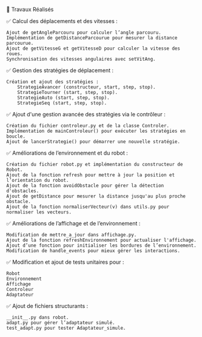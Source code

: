 🔹 Travaux Réalisés

✅ Calcul des déplacements et des vitesses :

    Ajout de getAngleParcouru pour calculer l’angle parcouru.
    Implémentation de getDistanceParcourue pour mesurer la distance parcourue.
    Ajout de getVitesseG et getVitesseD pour calculer la vitesse des roues.
    Synchronisation des vitesses angulaires avec setVitAng.

✅ Gestion des stratégies de déplacement :

    Création et ajout des stratégies :
        StrategieAvancer (constructeur, start, step, stop).
        StrategieTourner (start, step, stop).
        StrategieAuto (start, step, stop).
        StrategieSeq (start, step, stop).

✅ Ajout d'une gestion avancée des stratégies via le contrôleur :

    Création du fichier controleur.py et de la classe Controler.
    Implémentation de mainControleur() pour exécuter les stratégies en boucle.
    Ajout de lancerStrategie() pour démarrer une nouvelle stratégie.

✅ Améliorations de l’environnement et du robot :

    Création du fichier robot.py et implémentation du constructeur de Robot.
    Ajout de la fonction refresh pour mettre à jour la position et l’orientation du robot.
    Ajout de la fonction avoidObstacle pour gérer la détection d'obstacles.
    Ajout de getDistance pour mesurer la distance jusqu'au plus proche obstacle.
    Ajout de la fonction normaliserVecteur(v) dans utils.py pour normaliser les vecteurs.

✅ Améliorations de l’affichage et de l’environnement :

    Modification de mettre_a_jour dans affichage.py.
    Ajout de la fonction refreshEnvironnement pour actualiser l'affichage.
    Ajout d’une fonction pour initialiser les bordures de l’environnement.
    Modification de handle_events pour mieux gérer les interactions.

✅ Modification et ajout de tests unitaires pour :

    Robot
    Environnement
    Affichage
    Controleur
    Adaptateur

✅ Ajout de fichiers structurants :

    __init__.py dans robot.
    adapt.py pour gérer l’adaptateur simulé.
    test_adapt.py pour tester Adaptateur_simule.
